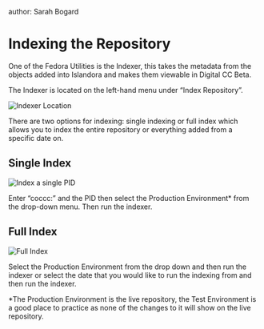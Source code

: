 author: Sarah Bogard

# Indexing the Repository

One of the Fedora Utilities is the Indexer, this takes the metadata from
the objects added into Islandora and makes them viewable in Digital CC Beta.

The Indexer is located on the left-hand menu under “Index Repository”.

![Indexer Location](/imgs/index-repository-choice.png)

There are two options for indexing: single indexing or full index which
allows you to index the entire repository or everything added from a
specific date on.

## Single Index
![Index a single PID](/imgs/index-single-pid.png)

Enter “coccc:” and the PID then select the Production
Environment\* from the drop-down menu. Then run the indexer.

## Full Index 
![Full Index](/imgs/full-index.png)

Select the Production Environment from the drop down and
then run the indexer or select the date that you would like to run the
indexing from and then run the indexer.

\*The Production Environment is the live repository, the Test
Environment is a good place to practice as none of the changes to it
will show on the live repository.

